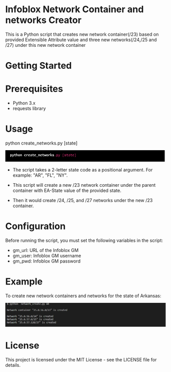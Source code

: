 # Infoblox Network Container and networks Creator

This is a Python script that creates new network container(/23) based on provided Extensible Attribute value and three new networks(/24,/25 and /27) under this new network container


# Getting Started
# Prerequisites
- Python 3.x
- requests library

# Usage

python create_networks.py [state]

![](/images/usage.example.png)


- The script takes a 2-letter state code as a positional argument. For example: "AR", "FL", "NY".

- This script will create a new /23 network container under the parent container with EA-State value of the provided state. 

- Then it would  create /24, /25, and /27 networks under the new /23 container.

# Configuration
Before running the script, you must set the following variables in the script:

- gm_url: URL of the Infoblox GM
- gm_user: Infoblox GM username
- gm_pwd: Infoblox GM password
  
# Example
To create new network containers and networks for the state of Arkansas:

![](/images/usage_state=AR.png)


# License
This project is licensed under the MIT License - see the LICENSE file for details.
